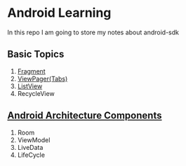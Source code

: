 # Android Learning

In this repo I am going to store my notes about android-sdk

## Basic Topics

1. [Fragment](fragment/)
1. [ViewPager(Tabs)](fragment/#basic-viewpager)
1. [ListView](listview/)
1. RecycleView


## [Android Architecture Components](https://developer.android.com/topic/libraries/architecture/index.html)

1. Room
1. ViewModel
1. LiveData
1. LifeCycle
